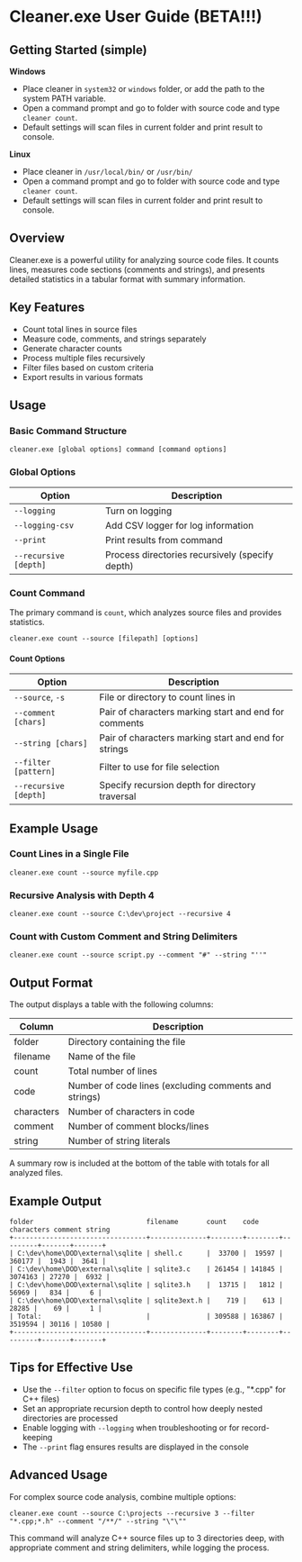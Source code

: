 # Cleaner.exe User Guide (BETA!!!)

## Getting Started (simple)

**Windows**
- Place cleaner in `system32` or `windows` folder, or add the path to the system PATH variable.
- Open a command prompt and go to folder with source code and type `cleaner count`.
- Default settings will scan files in current folder and print result to console.

**Linux**
- Place cleaner in `/usr/local/bin/` or `/usr/bin/`
- Open a command prompt and go to folder with source code and type `cleaner count`.
- Default settings will scan files in current folder and print result to console.

## Overview

Cleaner.exe is a powerful utility for analyzing source code files. It counts lines, measures code sections (comments and strings), and presents detailed statistics in a tabular format with summary information.

## Key Features

- Count total lines in source files
- Measure code, comments, and strings separately
- Generate character counts
- Process multiple files recursively
- Filter files based on custom criteria
- Export results in various formats

## Usage

### Basic Command Structure

```
cleaner.exe [global options] command [command options]
```

### Global Options

| Option | Description |
|--------|-------------|
| `--logging` | Turn on logging |
| `--logging-csv` | Add CSV logger for log information |
| `--print` | Print results from command |
| `--recursive [depth]` | Process directories recursively (specify depth) |

### Count Command

The primary command is `count`, which analyzes source files and provides statistics.

```
cleaner.exe count --source [filepath] [options]
```

#### Count Options

| Option | Description |
|--------|-------------|
| `--source`, `-s` | File or directory to count lines in |
| `--comment [chars]` | Pair of characters marking start and end for comments |
| `--string [chars]` | Pair of characters marking start and end for strings |
| `--filter [pattern]` | Filter to use for file selection |
| `--recursive [depth]` | Specify recursion depth for directory traversal |

## Example Usage

### Count Lines in a Single File

```
cleaner.exe count --source myfile.cpp
```

### Recursive Analysis with Depth 4

```
cleaner.exe count --source C:\dev\project --recursive 4
```

### Count with Custom Comment and String Delimiters

```
cleaner.exe count --source script.py --comment "#" --string "''"
```

## Output Format

The output displays a table with the following columns:

| Column | Description |
|--------|-------------|
| folder | Directory containing the file |
| filename | Name of the file |
| count | Total number of lines |
| code | Number of code lines (excluding comments and strings) |
| characters | Number of characters in code |
| comment | Number of comment blocks/lines |
| string | Number of string literals |

A summary row is included at the bottom of the table with totals for all analyzed files.

## Example Output

```
folder                            filename       count    code     characters comment string 
+---------------------------------+--------------+--------+--------+---------+-------+-------+ 
| C:\dev\home\DOD\external\sqlite | shell.c      |  33700 |  19597 |  360177 |  1943 |  3641 | 
| C:\dev\home\DOD\external\sqlite | sqlite3.c    | 261454 | 141845 | 3074163 | 27270 |  6932 | 
| C:\dev\home\DOD\external\sqlite | sqlite3.h    |  13715 |   1812 |   56969 |   834 |     6 | 
| C:\dev\home\DOD\external\sqlite | sqlite3ext.h |    719 |    613 |   28285 |    69 |     1 | 
| Total:                          |              | 309588 | 163867 | 3519594 | 30116 | 10580 | 
+---------------------------------+--------------+--------+--------+---------+-------+-------+
```

## Tips for Effective Use

- Use the `--filter` option to focus on specific file types (e.g., "*.cpp" for C++ files)
- Set an appropriate recursion depth to control how deeply nested directories are processed
- Enable logging with `--logging` when troubleshooting or for record-keeping
- The `--print` flag ensures results are displayed in the console

## Advanced Usage

For complex source code analysis, combine multiple options:

```
cleaner.exe count --source C:\projects --recursive 3 --filter "*.cpp;*.h" --comment "/**/" --string "\"\""
```

This command will analyze C++ source files up to 3 directories deep, with appropriate comment and string delimiters, while logging the process.